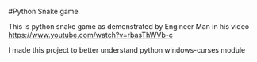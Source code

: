 #Python Snake game

This is python snake game as demonstrated by Engineer Man in his video https://www.youtube.com/watch?v=rbasThWVb-c

I made this project to better understand python windows-curses module
